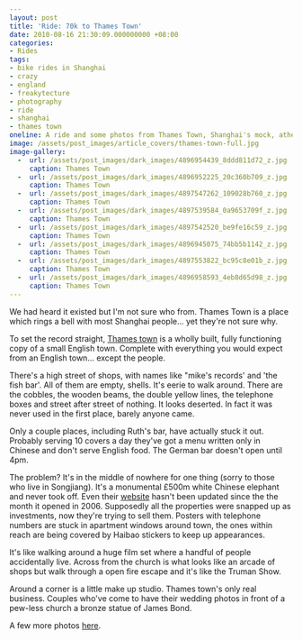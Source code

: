```yaml
---
layout: post
title: 'Ride: 70k to Thames Town'
date: 2010-08-16 21:30:09.000000000 +08:00
categories:
- Rides
tags:
- bike rides in Shanghai
- crazy
- england
- freakytecture
- photography
- ride
- shanghai
- thames town
oneline: A ride and some photos from Thames Town, Shanghai's mock, ather accurate and virtually deserted English town.
image: /assets/post_images/article_covers/thames-town-full.jpg
image-gallery:
  -  url: /assets/post_images/dark_images/4896954439_8ddd811d72_z.jpg
     caption: Thames Town
  -  url: /assets/post_images/dark_images/4896952225_20c360b709_z.jpg
     caption: Thames Town
  -  url: /assets/post_images/dark_images/4897547262_109028b760_z.jpg
     caption: Thames Town
  -  url: /assets/post_images/dark_images/4897539584_0a9653709f_z.jpg
     caption: Thames Town
  -  url: /assets/post_images/dark_images/4897542520_be9fe16c59_z.jpg
     caption: Thames Town
  -  url: /assets/post_images/dark_images/4896945075_74bb5b1142_z.jpg
     caption: Thames Town
  -  url: /assets/post_images/dark_images/4897553822_bc95c8e01b_z.jpg
     caption: Thames Town
  -  url: /assets/post_images/dark_images/4896958593_4eb8d65d98_z.jpg
     caption: Thames Town
---
```

We had heard it existed but I'm not sure who from. Thames Town is a place which rings a bell with most Shanghai people... yet they're not sure why.

To set the record straight, <a href="http://maps.google.co.uk/?ie=UTF8&hq=&hnear=Shanghai,+China&ll=31.03569,121.192932&spn=0.00592,0.021973&t=h&z=16">Thames town</a> is a wholly built, fully functioning copy of a small English town. Complete with everything you would expect from an English town... except the people.

There's a high street of shops, with names like "mike's records' and 'the fish bar'. All of them are empty, shells. It's eerie to walk around. There are the cobbles, the wooden beams, the double yellow lines, the telephone boxes and street after street of nothing. It looks deserted. In fact it was never used in the first place, barely anyone came.

Only a couple places, including Ruth's bar, have actually stuck it out. Probably serving 10 covers a day they've got a menu written only in Chinese and don't serve English food. The German bar doesn't open until 4pm. 

The problem? It's in the middle of nowhere for one thing (sorry to those who live in Songjiang). It's a monumental £500m white Chinese elephant and never took off. Even their <a href="http://www.thamestown.com/english/">website</a> hasn't been updated since the the month it opened in 2006. Supposedly all the properties were snapped up as investments, now they're trying to sell them. Posters with telephone numbers are stuck in apartment windows around town, the ones within reach are being covered by Haibao stickers to keep up appearances.

It's like walking around a huge film set where a handful of people accidentally live. Across from the church is what looks like an arcade of shops but walk through a open fire escape and it's like the Truman Show.

Around a corner is a little make up studio. Thames town's only real business. Couples who've come to have their wedding photos in front of a pew-less church a bronze statue of James Bond.

A few more photos <a href="http://www.flickr.com/search/?q=thames%20town&w=41134793%40N05">here</a>.

